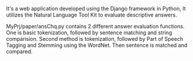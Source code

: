 It's a web application developed using the Django framework in Python, It utilizes the Natural Language Tool Kit to evaluate descriptive answers. 


MyPrj/paper/ansChq.py contains 2 different answer evaluation functions. One is basic tokenization, followed by sentence matching and string comparision. Second method is tokenization, followed by Part of Speech Tagging and Stemming using the WordNet. Then sentence is matched and compared.
